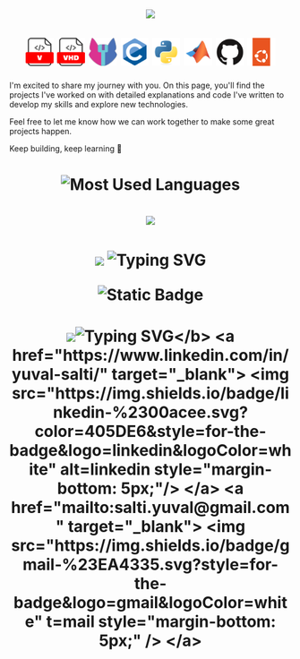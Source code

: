 <h1 align = "center">
  
  [comment]: <> (Hello)
  <img src="https://readme-typing-svg.demolab.com?font=Fira+Code&duration=2000&center=true&multiline=true&repeat=True&width=450&height=60&lines=Hi%2C+I'm+Yuva!;I'm+a+EE+student 👋🏻 👨🏻‍💻‍💻">

   <!-- Verilog -->
   <img src="https://github.com/YuvalSalti/YuvalSalti/blob/main/verilog.svg?raw=true" alt="Verilog" width="50" height="50"/>
   <!-- VHDL -->
   <img src="https://github.com/YuvalSalti/YuvalSalti/blob/main/vhdl.svg?raw=true" alt="VHDL" width="50" height="50"/>  
   <!-- Yosys -->
   <img src="https://github.com/YuvalSalti/YuvalSalti/blob/main/yosys.png?raw=true" alt="Yosys" width="50" height="50"/>
   <!-- C -->
   <img src="https://raw.githubusercontent.com/devicons/devicon/master/icons/c/c-original.svg" alt="C" width="50" height="50"/>
   <!-- Python -->
   <img src="https://raw.githubusercontent.com/devicons/devicon/master/icons/python/python-original.svg" alt="Python" width="50" height="50"/>
   <!-- MATLAB -->
   <img src="https://raw.githubusercontent.com/devicons/devicon/master/icons/matlab/matlab-original.svg" alt="MATLAB" width="50" height="50"/>
   <!-- GitHub -->
   <img src="https://raw.githubusercontent.com/devicons/devicon/master/icons/github/github-original.svg" alt="GitHub" width="50" height="50"/>
   <!-- Ubuntu -->
   <img src="https://raw.githubusercontent.com/devicons/devicon/master/icons/ubuntu/ubuntu-original.svg" alt="Ubuntu" width="50" height="50"/>
  
</h1>

<div>
  <p>I'm excited to share my journey with you. On this page, you'll find the projects I've worked on with detailed explanations and code I've written to develop my skills and explore new technologies.</p>
  <p>Feel free to let me know how we can work together to make some great projects happen.</p>
  <p>Keep building, keep learning 🚀</p>

<h1 align = "center">
  
  ![Most Used Languages](https://github-readme-stats.vercel.app/api/top-langs/?username=YuvalSalti&theme=darcula&hide_border=true&background=FFFFFF00&hide=jupyter%20notebook)
  
  <img src="https://img.shields.io/badge/dynamic/json?logo=github&label=GitHub%20Stars&style=for-the-badge&query=%24.stars&url=https://api.github-star-counter.workers.dev/user/YuvalSalti" >
</h1>

<h1 align = "center">

<!-- more skills -->
<img src="https://media2.giphy.com/media/QssGEmpkyEOhBCb7e1/giphy.gif?cid=ecf05e47a0n3gi1bfqntqmob8g9aid1oyj2wr3ds3mg700bl&rid=giphy.gif" width ="25"><b> ![Typing SVG](https://readme-typing-svg.demolab.com?font=Fira+Code&duration=1000&pause=1000&center=true&multiline=true&width=200&height=35&lines=More+skills)</b>

  ![Static Badge](https://img.shields.io/badge/%20RISC--V-blue?style=for-the-badge&logo=RISC-V&logoColor=yellow)
  
</h1>  

<h1 align = "center">
  
  <img src="https://thumbs.gfycat.com/HeftyGreenAidi-max-1mb.gif" width ="80"><b>![Typing SVG](https://readme-typing-svg.demolab.com?font=Fira+Code&duration=1000&pause=1000&center=true&multiline=true&width=170&height=35&lines=Let's+talk!)</b>
  <a href="https://www.linkedin.com/in/yuval-salti/" target="_blank">
  <img src="https://img.shields.io/badge/linkedin-%2300acee.svg?color=405DE6&style=for-the-badge&logo=linkedin&logoColor=white" alt=linkedin style="margin-bottom: 5px;"/>
  </a>
  <a href="mailto:salti.yuval@gmail.com" target="_blank">
  <img src="https://img.shields.io/badge/gmail-%23EA4335.svg?style=for-the-badge&logo=gmail&logoColor=white" t=mail style="margin-bottom: 5px;" />
  </a>
  
</h1>  

